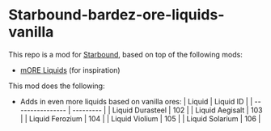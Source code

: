 # Starbound-bardez-ore-liquids-vanilla

This repo is a mod for [Starbound](https://playstarbound.com/), based on top of the following mods:
- [mORE Liquids](https://steamcommunity.com/sharedfiles/filedetails/?id=1318339314) (for inspiration)

This mod does the following:

- Adds in even more liquids based on vanilla ores:
    | Liquid           | Liquid ID |
    | ---------------- | --------- |
    | Liquid Durasteel | 102       |
    | Liquid Aegisalt  | 103       |
    | Liquid Ferozium  | 104       |
    | Liquid Violium   | 105       |
    | Liquid Solarium  | 106       |